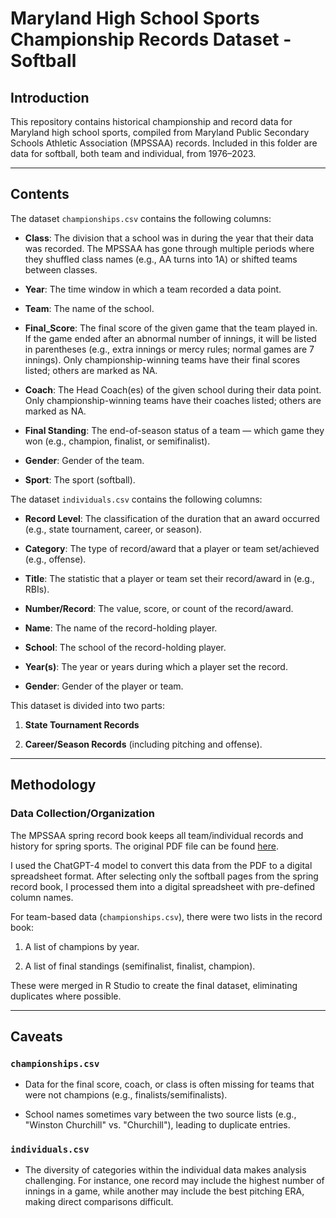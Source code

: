 # Maryland High School Sports Championship Records Dataset - Softball

## Introduction

This repository contains historical championship and record data for Maryland high school sports, compiled from Maryland Public Secondary Schools Athletic Association (MPSSAA) records. Included in this folder are data for softball, both team and individual, from 1976–2023.

------------------------------------------------------------------------

## Contents

The dataset `championships.csv` contains the following columns:

-   **Class**: The division that a school was in during the year that their data was recorded. The MPSSAA has gone through multiple periods where they shuffled class names (e.g., AA turns into 1A) or shifted teams between classes.

-   **Year**: The time window in which a team recorded a data point.

-   **Team**: The name of the school.

-   **Final_Score**: The final score of the given game that the team played in. If the game ended after an abnormal number of innings, it will be listed in parentheses (e.g., extra innings or mercy rules; normal games are 7 innings). Only championship-winning teams have their final scores listed; others are marked as NA.

-   **Coach**: The Head Coach(es) of the given school during their data point. Only championship-winning teams have their coaches listed; others are marked as NA.

-   **Final Standing**: The end-of-season status of a team — which game they won (e.g., champion, finalist, or semifinalist).

-   **Gender**: Gender of the team.

-   **Sport**: The sport (softball).

The dataset `individuals.csv` contains the following columns:

-   **Record Level**: The classification of the duration that an award occurred (e.g., state tournament, career, or season).

-   **Category**: The type of record/award that a player or team set/achieved (e.g., offense).

-   **Title**: The statistic that a player or team set their record/award in (e.g., RBIs).

-   **Number/Record**: The value, score, or count of the record/award.

-   **Name**: The name of the record-holding player.

-   **School**: The school of the record-holding player.

-   **Year(s)**: The year or years during which a player set the record.

-   **Gender**: Gender of the player or team.

This dataset is divided into two parts:

1.  **State Tournament Records**

2.  **Career/Season Records** (including pitching and offense).

------------------------------------------------------------------------

## Methodology

### Data Collection/Organization

The MPSSAA spring record book keeps all team/individual records and history for spring sports. The original PDF file can be found [here](https://content.mpssaa.org/view/882333632/).

I used the ChatGPT-4 model to convert this data from the PDF to a digital spreadsheet format. After selecting only the softball pages from the spring record book, I processed them into a digital spreadsheet with pre-defined column names.

For team-based data (`championships.csv`), there were two lists in the record book:

1.  A list of champions by year.

2.  A list of final standings (semifinalist, finalist, champion).

These were merged in R Studio to create the final dataset, eliminating duplicates where possible.

------------------------------------------------------------------------

## Caveats

### `championships.csv`

-   Data for the final score, coach, or class is often missing for teams that were not champions (e.g., finalists/semifinalists).

-   School names sometimes vary between the two source lists (e.g., "Winston Churchill" vs. "Churchill"), leading to duplicate entries.

### `individuals.csv`

-   The diversity of categories within the individual data makes analysis challenging. For instance, one record may include the highest number of innings in a game, while another may include the best pitching ERA, making direct comparisons difficult.
